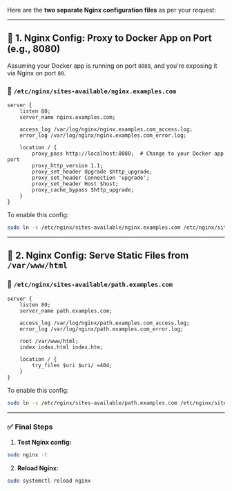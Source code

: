 Here are the **two separate Nginx configuration files** as per your request:

---

## 🔹 1. **Nginx Config: Proxy to Docker App on Port (e.g., 8080)**

Assuming your Docker app is running on port `8080`, and you're exposing it via Nginx on port `80`.

### 📄 `/etc/nginx/sites-available/nginx.examples.com`

```nginx
server {
    listen 80;
    server_name nginx.examples.com;

    access_log /var/log/nginx/nginx.examples.com_access.log;
    error_log /var/log/nginx/nginx.examples.com_error.log;

    location / {
        proxy_pass http://localhost:8080;  # Change to your Docker app port
        proxy_http_version 1.1;
        proxy_set_header Upgrade $http_upgrade;
        proxy_set_header Connection 'upgrade';
        proxy_set_header Host $host;
        proxy_cache_bypass $http_upgrade;
    }
}
```

To enable this config:

```bash
sudo ln -s /etc/nginx/sites-available/nginx.examples.com /etc/nginx/sites-enabled/
```

---

## 🔹 2. **Nginx Config: Serve Static Files from `/var/www/html`**

### 📄 `/etc/nginx/sites-available/path.examples.com`

```nginx
server {
    listen 80;
    server_name path.examples.com;

    access_log /var/log/nginx/path.examples.com_access.log;
    error_log /var/log/nginx/path.examples.com_error.log;

    root /var/www/html;
    index index.html index.htm;

    location / {
        try_files $uri $uri/ =404;
    }
}
```

To enable this config:

```bash
sudo ln -s /etc/nginx/sites-available/path.examples.com /etc/nginx/sites-enabled/
```

---

### ✅ Final Steps

1. **Test Nginx config:**

```bash
sudo nginx -t
```

2. **Reload Nginx:**

```bash
sudo systemctl reload nginx
```
